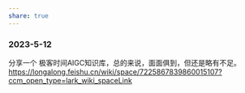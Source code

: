 ```yaml
---
share: true
---
```


### 2023-5-12
分享一个 极客时间AIGC知识库，总的来说，面面俱到，但还是略有不足。
https://longalong.feishu.cn/wiki/space/7225867839860015107?ccm_open_type=lark_wiki_spaceLink